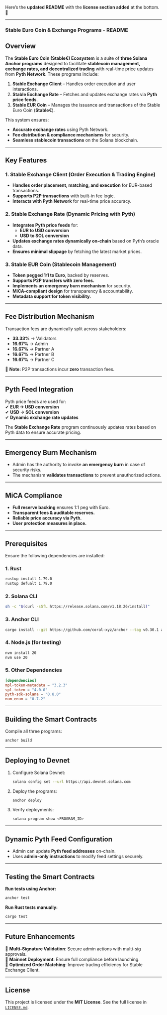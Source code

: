 Here’s the **updated README** with the **license section added** at the bottom. 🚀  

---

### **Stable Euro Coin & Exchange Programs - README**  

## **Overview**  
The **Stable Euro Coin (Stable€) Ecosystem** is a suite of **three Solana Anchor programs** designed to facilitate **stablecoin management, exchange rates, and decentralized trading** with real-time price updates from **Pyth Network**. These programs include:  

1. **Stable Exchange Client** – Handles order execution and user interactions.  
2. **Stable Exchange Rate** – Fetches and updates exchange rates via **Pyth price feeds**.  
3. **Stable EUR Coin** – Manages the issuance and transactions of the Stable Euro Coin (**Stable€**).  

This system ensures:  
- **Accurate exchange rates** using Pyth Network.  
- **Fee distribution & compliance mechanisms** for security.  
- **Seamless stablecoin transactions** on the Solana blockchain.  

---

## **Key Features**  

### **1. Stable Exchange Client (Order Execution & Trading Engine)**  
- **Handles order placement, matching, and execution** for EUR-based transactions.  
- **Supports P2P transactions** with built-in fee logic.  
- **Interacts with Pyth Network** for real-time price accuracy.  

### **2. Stable Exchange Rate (Dynamic Pricing with Pyth)**  
- **Integrates Pyth price feeds** for:  
  - **EUR to USD conversion**  
  - **USD to SOL conversion**  
- **Updates exchange rates dynamically on-chain** based on Pyth’s oracle data.  
- **Ensures minimal slippage** by fetching the latest market prices.  

### **3. Stable EUR Coin (Stablecoin Management)**  
- **Token pegged 1:1 to Euro**, backed by reserves.  
- **Supports P2P transfers with zero fees.**  
- **Implements an emergency burn mechanism** for security.  
- **MiCA-compliant design** for transparency & accountability.  
- **Metadata support for token visibility.**  

---

## **Fee Distribution Mechanism**  
Transaction fees are dynamically split across stakeholders:  
- **33.33%** → Validators  
- **16.67%** → Admin  
- **16.67%** → Partner A  
- **16.67%** → Partner B  
- **16.67%** → Partner C  

📌 **Note:** P2P transactions incur **zero** transaction fees.  

---

## **Pyth Feed Integration**  
Pyth price feeds are used for:  
✔ **EUR → USD conversion**  
✔ **USD → SOL conversion**  
✔ **Dynamic exchange rate updates**  

The **Stable Exchange Rate** program continuously updates rates based on Pyth data to ensure accurate pricing.  

---

## **Emergency Burn Mechanism**  
- Admin has the authority to invoke **an emergency burn** in case of security risks.  
- The mechanism **validates transactions** to prevent unauthorized actions.  

---

## **MiCA Compliance**  
- **Full reserve backing** ensures 1:1 peg with Euro.  
- **Transparent fees & auditable reserves.**  
- **Reliable price accuracy via Pyth.**  
- **User protection measures in place.**  

---

## **Prerequisites**  
Ensure the following dependencies are installed:  

### **1. Rust**  
```bash
rustup install 1.79.0
rustup defualt 1.79.0
```

### **2. Solana CLI**  
```bash
sh -c "$(curl -sSfL https://release.solana.com/v1.18.26/install)"
```

### **3. Anchor CLI**  
```bash
cargo install --git https://github.com/coral-xyz/anchor --tag v0.30.1 anchor-cli
```

### **4. Node.js (for testing)**  
```bash
nvm install 20
nvm use 20
```

### **5. Other Dependencies**  
```toml
[dependencies]
mpl-token-metadata = "3.2.3"
spl-token = "4.0.0"
pyth-sdk-solana = "0.8.0"
num_enum = "0.7.2"
```

---

## **Building the Smart Contracts**  
Compile all three programs:  
```bash
anchor build
```

---

## **Deploying to Devnet**  

1. Configure Solana Devnet:  
   ```bash
   solana config set --url https://api.devnet.solana.com
   ```

2. Deploy the programs:  
   ```bash
   anchor deploy
   ```

3. Verify deployments:  
   ```bash
   solana program show <PROGRAM_ID>
   ```

---

## **Dynamic Pyth Feed Configuration**  
- Admin can update **Pyth feed addresses** on-chain.  
- Uses **admin-only instructions** to modify feed settings securely.  

---

## **Testing the Smart Contracts**  
**Run tests using Anchor:**  
```bash
anchor test
```

**Run Rust tests manually:**  
```bash
cargo test
```

---

## **Future Enhancements**  
🔹 **Multi-Signature Validation**: Secure admin actions with multi-sig approvals.  
🔹 **Mainnet Deployment**: Ensure full compliance before launching.  
🔹 **Optimized Order Matching**: Improve trading efficiency for Stable Exchange Client.  

---

## **License**  
This project is licensed under the **MIT License**. See the full license in [`LICENSE.md`](LICENSE.md).  


